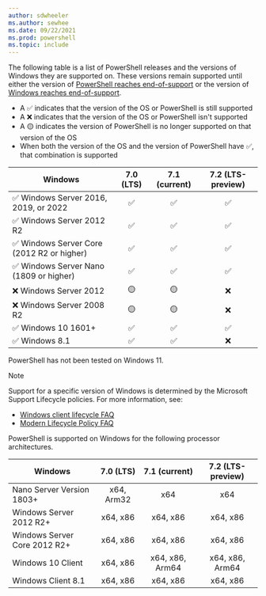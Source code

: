 ```yaml
---
author: sdwheeler
ms.author: sewhee
ms.date: 09/22/2021
ms.prod: powershell
ms.topic: include
---
```

The following table is a list of PowerShell releases and the versions of Windows they are supported
on. These versions remain supported until either the version of
[PowerShell reaches end-of-support][lifecycle] or the version of
[Windows reaches end-of-support][eol-windows].

- A &#x2705; indicates that the version of the OS or PowerShell is still supported
- A &#x274c; indicates that the version of the OS or PowerShell isn't supported
- A &#x1f7e1; indicates the version of PowerShell is no longer supported on that version of the OS
- When both the version of the OS and the version of PowerShell have &#x2705;, that combination is
  supported

|                     Windows                      | 7.0 (LTS) | 7.1 (current) | 7.2 (LTS-preview) |
| ------------------------------------------------ | :-------: | :-----------: | :---------------: |
| &#x2705; Windows Server 2016, 2019, or 2022      | &#x2705;  |   &#x2705;    |     &#x2705;      |
| &#x2705; Windows Server 2012 R2                  | &#x2705;  |   &#x2705;    |     &#x2705;      |
| &#x2705; Windows Server Core (2012 R2 or higher) | &#x2705;  |   &#x2705;    |     &#x2705;      |
| &#x2705; Windows Server Nano (1809 or higher)    | &#x2705;  |   &#x2705;    |     &#x2705;      |
| &#x274c; Windows Server 2012                     | &#x1f7e1; |   &#x1f7e1;   |     &#x274c;      |
| &#x274c; Windows Server 2008 R2                  | &#x1f7e1; |   &#x1f7e1;   |     &#x274c;      |
| &#x2705; Windows 10 1601+                        | &#x2705;  |   &#x2705;    |     &#x2705;      |
| &#x2705; Windows 8.1                             | &#x2705;  |   &#x2705;    |     &#x274c;      |

PowerShell has not been tested on Windows 11.

> [!NOTE]
> Support for a specific version of Windows is determined by the Microsoft Support Lifecycle
> policies. For more information, see:
>
> - [Windows client lifecycle FAQ][client-faq]
> - [Modern Lifecycle Policy FAQ][modern]

PowerShell is supported on Windows for the following processor architectures.

|           Windows            | 7.0 (LTS)  |  7.1 (current)  | 7.2 (LTS-preview) |
| ---------------------------- | :--------: | :-------------: | :---------------: |
| Nano Server Version 1803+    | x64, Arm32 |       x64       |        x64        |
| Windows Server 2012 R2+      |  x64, x86  |    x64, x86     |     x64, x86      |
| Windows Server Core 2012 R2+ |  x64, x86  |    x64, x86     |     x64, x86      |
| Windows 10 Client            |  x64, x86  | x64, x86, Arm64 |  x64, x86, Arm64  |
| Windows Client 8.1           |  x64, x86  |    x64, x86     |     x64, x86      |

[lifecycle]: /powershell/scripting/install/powershell-support-lifecycle
[eol-windows]: /lifecycle/products/?terms=Windows%20Server&products=windows
[client-faq]: /lifecycle/faq/windows
[modern]: /lifecycle/policies/modern
